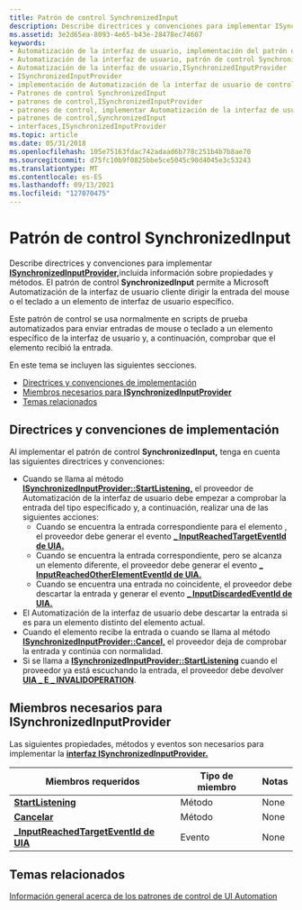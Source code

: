```yaml
---
title: Patrón de control SynchronizedInput
description: Describe directrices y convenciones para implementar ISynchronizedInputProvider, incluida información sobre propiedades y métodos.
ms.assetid: 3e2d65ea-8093-4e65-b43e-28478ec74607
keywords:
- Automatización de la interfaz de usuario, implementación del patrón de control SynchronizedInput
- Automatización de la interfaz de usuario, patrón de control SynchronizedInput
- Automatización de la interfaz de usuario,ISynchronizedInputProvider
- ISynchronizedInputProvider
- implementación de Automatización de la interfaz de usuario de control SynchronizedInput
- Patrones de control SynchronizedInput
- patrones de control,ISynchronizedInputProvider
- patrones de control, implementar Automatización de la interfaz de usuario SynchronizedInput
- patrones de control,SynchronizedInput
- interfaces,ISynchronizedInputProvider
ms.topic: article
ms.date: 05/31/2018
ms.openlocfilehash: 105e75163fdac742adaad6b778c251b4b7b8ae70
ms.sourcegitcommit: d75fc10b9f0825bbe5ce5045c90d4045e3c53243
ms.translationtype: MT
ms.contentlocale: es-ES
ms.lasthandoff: 09/13/2021
ms.locfileid: "127070475"
---
```

# <a name="synchronizedinput-control-pattern"></a>Patrón de control SynchronizedInput

Describe directrices y convenciones para implementar [**ISynchronizedInputProvider,**](/windows/desktop/api/UIAutomationCore/nn-uiautomationcore-isynchronizedinputprovider)incluida información sobre propiedades y métodos. El patrón de control **SynchronizedInput** permite a Microsoft Automatización de la interfaz de usuario cliente dirigir la entrada del mouse o el teclado a un elemento de interfaz de usuario específico.

Este patrón de control se usa normalmente en scripts de prueba automatizados para enviar entradas de mouse o teclado a un elemento específico de la interfaz de usuario y, a continuación, comprobar que el elemento recibió la entrada.

En este tema se incluyen las siguientes secciones.

-   [Directrices y convenciones de implementación](#implementation-guidelines-and-conventions)
-   [Miembros necesarios para **ISynchronizedInputProvider**](#required-members-for-isynchronizedinputprovider)
-   [Temas relacionados](#related-topics)

## <a name="implementation-guidelines-and-conventions"></a>Directrices y convenciones de implementación

Al implementar el patrón de control **SynchronizedInput,** tenga en cuenta las siguientes directrices y convenciones:

-   Cuando se llama al método [**ISynchronizedInputProvider::StartListening,**](/windows/desktop/api/UIAutomationCore/nf-uiautomationcore-isynchronizedinputprovider-startlistening) el proveedor de Automatización de la interfaz de usuario debe empezar a comprobar la entrada del tipo especificado y, a continuación, realizar una de las siguientes acciones:
    -   Cuando se encuentra la entrada correspondiente para el elemento , el proveedor debe generar el evento [**\_ InputReachedTargetEventId de UIA.**](uiauto-event-ids.md)
    -   Cuando se encuentra la entrada correspondiente, pero se alcanza un elemento diferente, el proveedor debe generar el evento [**\_ InputReachedOtherElementEventId de UIA.**](uiauto-event-ids.md)
    -   Cuando se encuentra una entrada no coincidente, el proveedor debe descartar la entrada y generar el evento [**\_ InputDiscardedEventId de UIA.**](uiauto-event-ids.md)
-   El Automatización de la interfaz de usuario debe descartar la entrada si es para un elemento distinto del elemento actual.
-   Cuando el elemento recibe la entrada o cuando se llama al método [**ISynchronizedInputProvider::Cancel,**](/windows/desktop/api/UIAutomationCore/nf-uiautomationcore-isynchronizedinputprovider-cancel) el proveedor deja de comprobar la entrada y continúa con normalidad.
-   Si se llama a [**ISynchronizedInputProvider::StartListening**](/windows/desktop/api/UIAutomationCore/nf-uiautomationcore-isynchronizedinputprovider-startlistening) cuando el proveedor ya está escuchando la entrada, el proveedor debe devolver [**UIA \_ E \_ INVALIDOPERATION**](uiauto-error-codes.md).

## <a name="required-members-for-isynchronizedinputprovider"></a>Miembros necesarios para **ISynchronizedInputProvider**

Las siguientes propiedades, métodos y eventos son necesarios para implementar la [**interfaz ISynchronizedInputProvider.**](/windows/desktop/api/UIAutomationCore/nn-uiautomationcore-isynchronizedinputprovider)



| Miembros requeridos                                                                         | Tipo de miembro | Notas |
|------------------------------------------------------------------------------------------|-------------|-------|
| [**StartListening**](/windows/desktop/api/UIAutomationCore/nf-uiautomationcore-isynchronizedinputprovider-startlistening)               | Método      | None  |
| [**Cancelar**](/windows/desktop/api/UIAutomationCore/nf-uiautomationcore-isynchronizedinputprovider-cancel)                               | Método      | None  |
| [**\_InputReachedTargetEventId de UIA**](uiauto-event-ids.md) | Evento       | None  |



 

## <a name="related-topics"></a>Temas relacionados

<dl> <dt>

[Información general acerca de los patrones de control de UI Automation](uiauto-controlpatternsoverview.md)
</dt> </dl>

 

 




